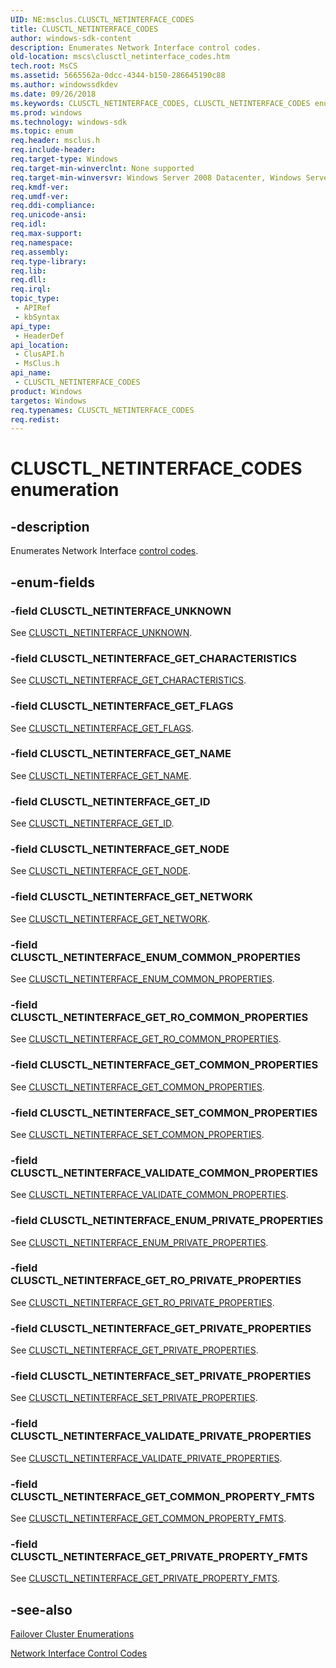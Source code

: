 ```yaml
---
UID: NE:msclus.CLUSCTL_NETINTERFACE_CODES
title: CLUSCTL_NETINTERFACE_CODES
author: windows-sdk-content
description: Enumerates Network Interface control codes.
old-location: mscs\clusctl_netinterface_codes.htm
tech.root: MsCS
ms.assetid: 5665562a-0dcc-4344-b150-286645190c88
ms.author: windowssdkdev
ms.date: 09/26/2018
ms.keywords: CLUSCTL_NETINTERFACE_CODES, CLUSCTL_NETINTERFACE_CODES enumeration [Failover Cluster], CLUSCTL_NETINTERFACE_ENUM_COMMON_PROPERTIES, CLUSCTL_NETINTERFACE_ENUM_PRIVATE_PROPERTIES, CLUSCTL_NETINTERFACE_GET_CHARACTERISTICS, CLUSCTL_NETINTERFACE_GET_COMMON_PROPERTIES, CLUSCTL_NETINTERFACE_GET_COMMON_PROPERTY_FMTS, CLUSCTL_NETINTERFACE_GET_FLAGS, CLUSCTL_NETINTERFACE_GET_ID, CLUSCTL_NETINTERFACE_GET_NAME, CLUSCTL_NETINTERFACE_GET_NETWORK, CLUSCTL_NETINTERFACE_GET_NODE, CLUSCTL_NETINTERFACE_GET_PRIVATE_PROPERTIES, CLUSCTL_NETINTERFACE_GET_PRIVATE_PROPERTY_FMTS, CLUSCTL_NETINTERFACE_GET_RO_COMMON_PROPERTIES, CLUSCTL_NETINTERFACE_GET_RO_PRIVATE_PROPERTIES, CLUSCTL_NETINTERFACE_SET_COMMON_PROPERTIES, CLUSCTL_NETINTERFACE_SET_PRIVATE_PROPERTIES, CLUSCTL_NETINTERFACE_UNKNOWN, CLUSCTL_NETINTERFACE_VALIDATE_COMMON_PROPERTIES, CLUSCTL_NETINTERFACE_VALIDATE_PRIVATE_PROPERTIES, _CLUSCTL_NETINTERFACE_CODES, _CLUSCTL_NETINTERFACE_CODES enumeration [Failover Cluster], clusapi/CLUSCTL_NETINTERFACE_CODES, clusapi/CLUSCTL_NETINTERFACE_ENUM_COMMON_PROPERTIES, clusapi/CLUSCTL_NETINTERFACE_ENUM_PRIVATE_PROPERTIES, clusapi/CLUSCTL_NETINTERFACE_GET_CHARACTERISTICS, clusapi/CLUSCTL_NETINTERFACE_GET_COMMON_PROPERTIES, clusapi/CLUSCTL_NETINTERFACE_GET_COMMON_PROPERTY_FMTS, clusapi/CLUSCTL_NETINTERFACE_GET_FLAGS, clusapi/CLUSCTL_NETINTERFACE_GET_ID, clusapi/CLUSCTL_NETINTERFACE_GET_NAME, clusapi/CLUSCTL_NETINTERFACE_GET_NETWORK, clusapi/CLUSCTL_NETINTERFACE_GET_NODE, clusapi/CLUSCTL_NETINTERFACE_GET_PRIVATE_PROPERTIES, clusapi/CLUSCTL_NETINTERFACE_GET_PRIVATE_PROPERTY_FMTS, clusapi/CLUSCTL_NETINTERFACE_GET_RO_COMMON_PROPERTIES, clusapi/CLUSCTL_NETINTERFACE_GET_RO_PRIVATE_PROPERTIES, clusapi/CLUSCTL_NETINTERFACE_SET_COMMON_PROPERTIES, clusapi/CLUSCTL_NETINTERFACE_SET_PRIVATE_PROPERTIES, clusapi/CLUSCTL_NETINTERFACE_UNKNOWN, clusapi/CLUSCTL_NETINTERFACE_VALIDATE_COMMON_PROPERTIES, clusapi/CLUSCTL_NETINTERFACE_VALIDATE_PRIVATE_PROPERTIES, clusapi/_CLUSCTL_NETINTERFACE_CODES, msclus/CLUSCTL_NETINTERFACE_CODES, msclus/CLUSCTL_NETINTERFACE_ENUM_COMMON_PROPERTIES, msclus/CLUSCTL_NETINTERFACE_ENUM_PRIVATE_PROPERTIES, msclus/CLUSCTL_NETINTERFACE_GET_CHARACTERISTICS, msclus/CLUSCTL_NETINTERFACE_GET_COMMON_PROPERTIES, msclus/CLUSCTL_NETINTERFACE_GET_COMMON_PROPERTY_FMTS, msclus/CLUSCTL_NETINTERFACE_GET_FLAGS, msclus/CLUSCTL_NETINTERFACE_GET_ID, msclus/CLUSCTL_NETINTERFACE_GET_NAME, msclus/CLUSCTL_NETINTERFACE_GET_NETWORK, msclus/CLUSCTL_NETINTERFACE_GET_NODE, msclus/CLUSCTL_NETINTERFACE_GET_PRIVATE_PROPERTIES, msclus/CLUSCTL_NETINTERFACE_GET_PRIVATE_PROPERTY_FMTS, msclus/CLUSCTL_NETINTERFACE_GET_RO_COMMON_PROPERTIES, msclus/CLUSCTL_NETINTERFACE_GET_RO_PRIVATE_PROPERTIES, msclus/CLUSCTL_NETINTERFACE_SET_COMMON_PROPERTIES, msclus/CLUSCTL_NETINTERFACE_SET_PRIVATE_PROPERTIES, msclus/CLUSCTL_NETINTERFACE_UNKNOWN, msclus/CLUSCTL_NETINTERFACE_VALIDATE_COMMON_PROPERTIES, msclus/CLUSCTL_NETINTERFACE_VALIDATE_PRIVATE_PROPERTIES, msclus/_CLUSCTL_NETINTERFACE_CODES, mscs.clusctl_netinterface_codes
ms.prod: windows
ms.technology: windows-sdk
ms.topic: enum
req.header: msclus.h
req.include-header: 
req.target-type: Windows
req.target-min-winverclnt: None supported
req.target-min-winversvr: Windows Server 2008 Datacenter, Windows Server 2008 Enterprise
req.kmdf-ver: 
req.umdf-ver: 
req.ddi-compliance: 
req.unicode-ansi: 
req.idl: 
req.max-support: 
req.namespace: 
req.assembly: 
req.type-library: 
req.lib: 
req.dll: 
req.irql: 
topic_type:
 - APIRef
 - kbSyntax
api_type:
 - HeaderDef
api_location:
 - ClusAPI.h
 - MsClus.h
api_name:
 - CLUSCTL_NETINTERFACE_CODES
product: Windows
targetos: Windows
req.typenames: CLUSCTL_NETINTERFACE_CODES
req.redist: 
---
```


# CLUSCTL_NETINTERFACE_CODES enumeration


## -description


Enumerates Network Interface <a href="https://msdn.microsoft.com/b8ab57bd-f83e-46c2-9c9c-02107c3881bf">control codes</a>.


## -enum-fields




### -field CLUSCTL_NETINTERFACE_UNKNOWN

See 
       <a href="https://msdn.microsoft.com/12061a66-bc72-4ce2-ba6c-90a8e321d8f3">CLUSCTL_NETINTERFACE_UNKNOWN</a>.


### -field CLUSCTL_NETINTERFACE_GET_CHARACTERISTICS

See 
       <a href="https://msdn.microsoft.com/5ead5c71-0a35-44c3-aa77-c7c4b8bb197b">CLUSCTL_NETINTERFACE_GET_CHARACTERISTICS</a>.


### -field CLUSCTL_NETINTERFACE_GET_FLAGS

See 
       <a href="https://msdn.microsoft.com/7e356749-18ee-4e64-84cc-8fd5f5775869">CLUSCTL_NETINTERFACE_GET_FLAGS</a>.


### -field CLUSCTL_NETINTERFACE_GET_NAME

See 
       <a href="https://msdn.microsoft.com/aace3b0c-0e7f-451e-ac58-721438bd4b0e">CLUSCTL_NETINTERFACE_GET_NAME</a>.


### -field CLUSCTL_NETINTERFACE_GET_ID

See 
       <a href="https://msdn.microsoft.com/d83c1146-a063-44c0-a236-b82ae90f5e2e">CLUSCTL_NETINTERFACE_GET_ID</a>.


### -field CLUSCTL_NETINTERFACE_GET_NODE

See 
       <a href="https://msdn.microsoft.com/2f5d049e-73b6-4e2c-a5d4-36bbb03638a9">CLUSCTL_NETINTERFACE_GET_NODE</a>.


### -field CLUSCTL_NETINTERFACE_GET_NETWORK

See 
       <a href="https://msdn.microsoft.com/13dd855d-1e52-466c-8709-5d6a5fd8e73c">CLUSCTL_NETINTERFACE_GET_NETWORK</a>.


### -field CLUSCTL_NETINTERFACE_ENUM_COMMON_PROPERTIES

See 
       <a href="https://msdn.microsoft.com/cedac89a-121d-4d74-ac06-4723d292f3e7">CLUSCTL_NETINTERFACE_ENUM_COMMON_PROPERTIES</a>.


### -field CLUSCTL_NETINTERFACE_GET_RO_COMMON_PROPERTIES

See 
       <a href="https://msdn.microsoft.com/015acd68-8648-49fa-9484-5afb6b361492">CLUSCTL_NETINTERFACE_GET_RO_COMMON_PROPERTIES</a>.


### -field CLUSCTL_NETINTERFACE_GET_COMMON_PROPERTIES

See 
       <a href="https://msdn.microsoft.com/d83b0eb5-3043-4466-8ed5-2dde96073d49">CLUSCTL_NETINTERFACE_GET_COMMON_PROPERTIES</a>.


### -field CLUSCTL_NETINTERFACE_SET_COMMON_PROPERTIES

See 
       <a href="https://msdn.microsoft.com/f022e475-d6b8-4ac7-86ac-ef5692667421">CLUSCTL_NETINTERFACE_SET_COMMON_PROPERTIES</a>.


### -field CLUSCTL_NETINTERFACE_VALIDATE_COMMON_PROPERTIES

See 
       <a href="https://msdn.microsoft.com/06836f31-a9df-4624-b9c1-31a88d974e19">CLUSCTL_NETINTERFACE_VALIDATE_COMMON_PROPERTIES</a>.


### -field CLUSCTL_NETINTERFACE_ENUM_PRIVATE_PROPERTIES

See 
       <a href="https://msdn.microsoft.com/464aadac-8d95-478c-b9ee-9101cad6d99a">CLUSCTL_NETINTERFACE_ENUM_PRIVATE_PROPERTIES</a>.


### -field CLUSCTL_NETINTERFACE_GET_RO_PRIVATE_PROPERTIES

See 
       <a href="https://msdn.microsoft.com/679ec15c-e66f-498a-8bf9-0c391b41199d">CLUSCTL_NETINTERFACE_GET_RO_PRIVATE_PROPERTIES</a>.


### -field CLUSCTL_NETINTERFACE_GET_PRIVATE_PROPERTIES

See 
       <a href="https://msdn.microsoft.com/580a515c-271c-4774-adf7-a41eae5023f3">CLUSCTL_NETINTERFACE_GET_PRIVATE_PROPERTIES</a>.


### -field CLUSCTL_NETINTERFACE_SET_PRIVATE_PROPERTIES

See 
       <a href="https://msdn.microsoft.com/0698ee19-d560-4e4c-a7ce-6fcf4ff061ae">CLUSCTL_NETINTERFACE_SET_PRIVATE_PROPERTIES</a>.


### -field CLUSCTL_NETINTERFACE_VALIDATE_PRIVATE_PROPERTIES

See 
       <a href="https://msdn.microsoft.com/5bc41c4a-ec42-4f29-bd49-18daf3a18275">CLUSCTL_NETINTERFACE_VALIDATE_PRIVATE_PROPERTIES</a>.


### -field CLUSCTL_NETINTERFACE_GET_COMMON_PROPERTY_FMTS

See 
       <a href="https://msdn.microsoft.com/bfd17e43-0288-4f5d-835c-41a7e023c79e">CLUSCTL_NETINTERFACE_GET_COMMON_PROPERTY_FMTS</a>.


### -field CLUSCTL_NETINTERFACE_GET_PRIVATE_PROPERTY_FMTS

See 
       <a href="https://msdn.microsoft.com/f3cd817d-688c-4062-a407-c5119bbe7db5">CLUSCTL_NETINTERFACE_GET_PRIVATE_PROPERTY_FMTS</a>.


## -see-also




<a href="https://msdn.microsoft.com/546071de-1067-4b47-b862-668be976e563">Failover Cluster Enumerations</a>



<a href="https://msdn.microsoft.com/adc97081-e778-426d-8296-9dea9f22a4e4">Network Interface Control Codes</a>
 

 

